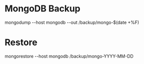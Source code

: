 # MongoDB Backup
mongodump --host mongodb --out /backup/mongo-$(date +%F)

# Restore
mongorestore --host mongodb /backup/mongo-YYYY-MM-DD
